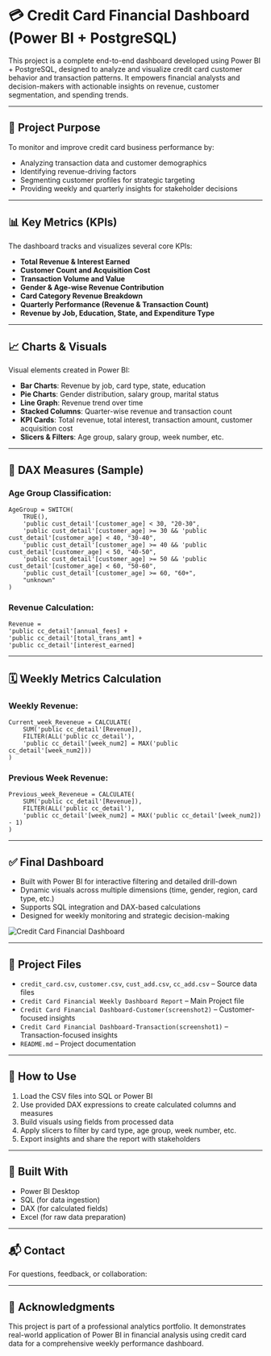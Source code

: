 # 💳 Credit Card Financial Dashboard (Power BI + PostgreSQL)

This project is a complete end-to-end dashboard developed using Power BI + PostgreSQL, designed to analyze and visualize credit card customer behavior and transaction patterns. It empowers financial analysts and decision-makers with actionable insights on revenue, customer segmentation, and spending trends.

---

## 🎯 Project Purpose

To monitor and improve credit card business performance by:

- Analyzing transaction data and customer demographics
- Identifying revenue-driving factors
- Segmenting customer profiles for strategic targeting
- Providing weekly and quarterly insights for stakeholder decisions

---

## 📊 Key Metrics (KPIs)

The dashboard tracks and visualizes several core KPIs:

- **Total Revenue & Interest Earned**
- **Customer Count and Acquisition Cost**
- **Transaction Volume and Value**
- **Gender & Age-wise Revenue Contribution**
- **Card Category Revenue Breakdown**
- **Quarterly Performance (Revenue & Transaction Count)**
- **Revenue by Job, Education, State, and Expenditure Type**

---

## 📈 Charts & Visuals

Visual elements created in Power BI:

- **Bar Charts**: Revenue by job, card type, state, education
- **Pie Charts**: Gender distribution, salary group, marital status
- **Line Graph**: Revenue trend over time
- **Stacked Columns**: Quarter-wise revenue and transaction count
- **KPI Cards**: Total revenue, total interest, transaction amount, customer acquisition cost
- **Slicers & Filters**: Age group, salary group, week number, etc.

---

## 🔁 DAX Measures (Sample)

### Age Group Classification:
```dax
AgeGroup = SWITCH(
    TRUE(),
    'public cust_detail'[customer_age] < 30, "20-30",
    'public cust_detail'[customer_age] >= 30 && 'public cust_detail'[customer_age] < 40, "30-40",
    'public cust_detail'[customer_age] >= 40 && 'public cust_detail'[customer_age] < 50, "40-50",
    'public cust_detail'[customer_age] >= 50 && 'public cust_detail'[customer_age] < 60, "50-60",
    'public cust_detail'[customer_age] >= 60, "60+",
    "unknown"
)
```

### Revenue Calculation:
```dax
Revenue = 
'public cc_detail'[annual_fees] +
'public cc_detail'[total_trans_amt] +
'public cc_detail'[interest_earned]
```

---

## 🗓️ Weekly Metrics Calculation

### Weekly Revenue:
```dax
Current_week_Reveneue = CALCULATE(
    SUM('public cc_detail'[Revenue]),
    FILTER(ALL('public cc_detail'), 
    'public cc_detail'[week_num2] = MAX('public cc_detail'[week_num2]))
)
```

### Previous Week Revenue:
```dax
Previous_week_Reveneue = CALCULATE(
    SUM('public cc_detail'[Revenue]),
    FILTER(ALL('public cc_detail'), 
    'public cc_detail'[week_num2] = MAX('public cc_detail'[week_num2]) - 1)
)
```

---

## ✅ Final Dashboard

- Built with Power BI for interactive filtering and detailed drill-down
- Dynamic visuals across multiple dimensions (time, gender, region, card type, etc.)
- Supports SQL integration and DAX-based calculations
- Designed for weekly monitoring and strategic decision-making

![Credit Card Financial Dashboard](Project_Files/Dashboard_Screenshot.png)

---

## 📁 Project Files

- `credit_card.csv`, `customer.csv`, `cust_add.csv`, `cc_add.csv` – Source data files
- `Credit Card Financial Weekly Dashboard Report` – Main Project file
- `Credit Card Financial Dashboard-Customer(screenshot2)` – Customer-focused insights
- `Credit Card Financial Dashboard-Transaction(screenshot1)` – Transaction-focused insights
- `README.md` – Project documentation

---

## 🚀 How to Use

1. Load the CSV files into SQL or Power BI
2. Use provided DAX expressions to create calculated columns and measures
3. Build visuals using fields from processed data
4. Apply slicers to filter by card type, age group, week number, etc.
5. Export insights and share the report with stakeholders

---

## 🧰 Built With

- Power BI Desktop
- SQL (for data ingestion)
- DAX (for calculated fields)
- Excel (for raw data preparation)

---

## 📬 Contact

For questions, feedback, or collaboration:



---

## 🏁 Acknowledgments

This project is part of a professional analytics portfolio. It demonstrates real-world application of Power BI in financial analysis using credit card data for a comprehensive weekly performance dashboard.
